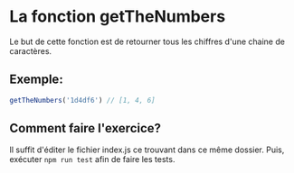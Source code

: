 # La fonction getTheNumbers
Le but de cette fonction est de retourner tous les chiffres d'une chaine de caractères.

## Exemple:
```js
getTheNumbers('1d4df6') // [1, 4, 6]
```
## Comment faire l'exercice?
Il suffit d'éditer le fichier index.js ce trouvant dans ce même dossier.
Puis, exécuter ``npm run test`` afin de faire les tests.